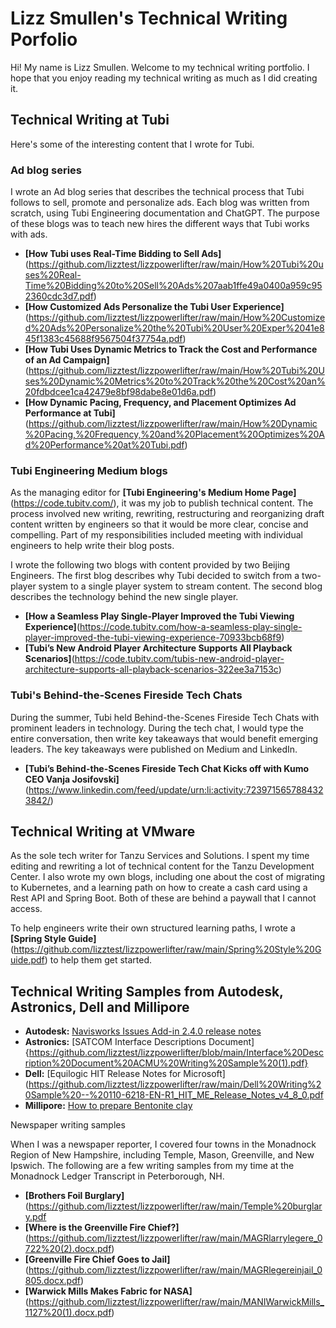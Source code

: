 # Lizz Smullen's Technical Writing Porfolio

Hi! My name is Lizz Smullen. Welcome to my technical writing portfolio. I hope that you enjoy reading my technical writing as much as I did creating it.

## Technical Writing at Tubi

Here's some of the interesting content that I wrote for Tubi.

### Ad blog series

I wrote an Ad blog series that describes the technical process that Tubi follows to sell, promote and personalize ads. Each blog was written from scratch, using Tubi Engineering documentation and ChatGPT. The purpose of these blogs was to teach new hires the different ways that Tubi works with ads.

- **[How Tubi uses Real-Time Bidding to Sell Ads]**(https://github.com/lizztest/lizzpowerlifter/raw/main/How%20Tubi%20uses%20Real-Time%20Bidding%20to%20Sell%20Ads%207aab1ffe49a0400a959c952360cdc3d7.pdf)
- **[How Customized Ads Personalize the Tubi User Experience]**(https://github.com/lizztest/lizzpowerlifter/raw/main/How%20Customized%20Ads%20Personalize%20the%20Tubi%20User%20Exper%2041e845f1383c45688f9567504f37754a.pdf)
- **[How Tubi Uses Dynamic Metrics to Track the Cost and Performance of an Ad Campaign]**(https://github.com/lizztest/lizzpowerlifter/raw/main/How%20Tubi%20Uses%20Dynamic%20Metrics%20to%20Track%20the%20Cost%20an%20fdbdcee1ca42479e8bf98dabe8e01d6a.pdf)
- **[How Dynamic Pacing, Frequency, and Placement Optimizes Ad Performance at Tubi]**(https://github.com/lizztest/lizzpowerlifter/raw/main/How%20Dynamic%20Pacing,%20Frequency,%20and%20Placement%20Optimizes%20Ad%20Performance%20at%20Tubi.pdf)

### Tubi Engineering Medium blogs

As the managing editor for **[Tubi Engineering's Medium Home Page]**(https://code.tubitv.com/), it was my job to publish technical content. The process involved new writing, rewriting, restructuring and reorganizing draft content written by engineers so that it would be more clear, concise and compelling. Part of my responsibilities included meeting with individual engineers to help write their blog posts. 

I wrote the following two blogs with content provided by two Beijing Engineers. The first blog describes why Tubi decided to switch from a two-player system to a single player system to stream content. The second blog describes the technology behind the new single player.

* **[How a Seamless Play Single-Player Improved the Tubi Viewing Experience]**(https://code.tubitv.com/how-a-seamless-play-single-player-improved-the-tubi-viewing-experience-70933bcb68f9)
* **[Tubi’s New Android Player Architecture Supports All Playback Scenarios]**(https://code.tubitv.com/tubis-new-android-player-architecture-supports-all-playback-scenarios-322ee3a7153c)

### Tubi's Behind-the-Scenes Fireside Tech Chats

During the summer, Tubi held Behind-the-Scenes Fireside Tech Chats with prominent leaders in technology. During the tech chat, I would type the entire conversation, then write key takeaways that would benefit emerging leaders. The key takeaways were published on Medium and LinkedIn.

- **[Tubi’s Behind-the-Scenes Fireside Tech Chat Kicks off with Kumo CEO Vanja Josifovski]**(https://www.linkedin.com/feed/update/urn:li:activity:7239715657884323842/)

## Technical Writing at VMware

As the sole tech writer for Tanzu Services and Solutions. I spent my time editing and rewriting a lot of technical content for the Tanzu Development Center. I also wrote my own blogs, including one about the cost of migrating to Kubernetes, and a learning path on how to create a cash card using a Rest API and Spring Boot. Both of these are behind a paywall that I cannot access. 

To help engineers write their own structured learning paths, I wrote a **[Spring Style Guide]**(https://github.com/lizztest/lizzpowerlifter/raw/main/Spring%20Style%20Guide.pdf) to help them get started.

## Technical Writing Samples from Autodesk, Astronics, Dell and Millipore

- **Autodesk:** [Navisworks Issues Add-in 2.4.0 release notes](https://github.com/lizztest/lizzpowerlifter/raw/main/Navisworks%20Issues%20Add-in%202.4.0%20release%20notes_LS_012121.pdf)
- **Astronics:** [SATCOM Interface Descriptions Document]{https://github.com/lizztest/lizzpowerlifter/blob/main/Interface%20Description%20Document%20ACMU%20Writing%20Sample%20(1).pdf}
- **Dell:** [Equilogic HIT Release Notes for Microsoft](https://github.com/lizztest/lizzpowerlifter/raw/main/Dell%20Writing%20Sample%20--%20110-6218-EN-R1_HIT_ME_Release_Notes_v4_8_0.pdf
- **Millipore:** [How to prepare Bentonite clay](https://github.com/lizztest/lizzpowerlifter/blob/main/How%20to%20prepare%20Bentonite%20clay.pdf)

Newspaper writing samples

When I was a newspaper reporter, I covered four towns in the Monadnock Region of New Hampshire, including Temple, Mason, Greenville, and New Ipswich. The following are a few writing samples from my time at the Monadnock Ledger Transcript in Peterborough, NH.

- **[Brothers Foil Burglary]**(https://github.com/lizztest/lizzpowerlifter/raw/main/Temple%20burglary.pdf
- **[Where is the Greenville Fire Chief?]**(https://github.com/lizztest/lizzpowerlifter/raw/main/MAGRlarrylegere_0722%20(2).docx.pdf)
- **[Greenville Fire Chief Goes to Jail]**(https://github.com/lizztest/lizzpowerlifter/raw/main/MAGRlegereinjail_0805.docx.pdf)
- **[Warwick Mills Makes Fabric for NASA]**(https://github.com/lizztest/lizzpowerlifter/raw/main/MANIWarwickMills_1127%20(1).docx.pdf)




